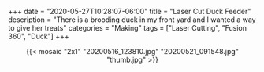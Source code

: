 +++
date = "2020-05-27T10:28:07-06:00"
title = "Laser Cut Duck Feeder"
description = "There is a brooding duck in my front yard and I wanted a way to give her treats"
categories = "Making"
tags = ["Laser Cutting", "Fusion 360", "Duck"]
+++

<center>
  {{< mosaic "2x1" "20200516_123810.jpg" "20200521_091548.jpg" "thumb.jpg" >}}
</center>